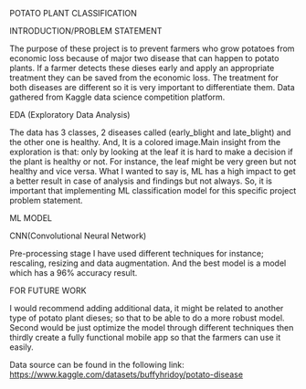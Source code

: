 POTATO PLANT CLASSIFICATION

INTRODUCTION/PROBLEM STATEMENT

The purpose of these project is to prevent farmers who grow potatoes from economic loss because of major two disease that can happen to potato plants. If a farmer detects these dieses early and apply an appropriate treatment they can be saved from the economic loss. The treatment for both diseases are different so it is very important to differentiate them. Data gathered from Kaggle data science competition platform.

EDA (Exploratory Data Analysis)

The data has 3 classes, 2 diseases called (early_blight and late_blight) and the other one is healthy. And, It is a colored image.Main insight from the exploration is that: only by looking at the leaf it is hard to make a decision if the plant is healthy or not. For instance, the leaf might be very green but not healthy and vice versa. What I wanted to say is, ML has a high impact to get a better result in case of analysis and findings but not always. So, it is important that implementing  ML classification model for this specific project problem statement. 

 ML MODEL

 CNN(Convolutional Neural Network)

 Pre-processing stage I have used different techniques for instance; rescaling, resizing and data augmentation. And the best model is a model which has a 96% accuracy result.

 
 FOR FUTURE WORK

 I would recommend adding additional data, it might be related to another type of potato plant dieses; so that to be able to do a more robust model. Second would be just optimize the model through different techniques then thirdly create a fully functional mobile app so that the farmers can use it easily.

 Data source can be found in the following link: https://www.kaggle.com/datasets/buffyhridoy/potato-disease
